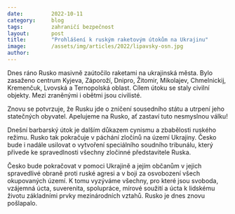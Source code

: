```yaml
---
date:         2022-10-11
category:     blog
tags:         zahraničí bezpečnost
layout:       post
title:        "Prohlášení k ruským raketovým útokům na Ukrajinu"
image:        /assets/img/articles/2022/lipavsky-osn.jpg
author:       
---
```


 
Dnes ráno Rusko masivně zaútočilo raketami na ukrajinská města. Bylo zasaženo centrum Kyjeva, Záporoží, Dnipro, Žitomir, Mikolajev, Chmelnickij, Kremenčuk, Lvovská a Ternopolská oblast. Cílem útoku se staly civilní objekty. Mezi zraněnými i obětmi jsou civilisté. 

Znovu se potvrzuje, že Rusku jde o zničení sousedního státu a utrpení jeho statečných obyvatel. Apelujeme na Rusko, ať zastaví tuto nesmyslnou válku!

Dnešní barbarský útok je dalším důkazem cynismu a zbabělosti ruského režimu. Rusko tak pokračuje v páchání zločinů na území Ukrajiny. Česko bude i nadále usilovat o vytvoření speciálního soudního tribunálu, který přivede ke spravedlnosti všechny zločinné představitele Ruska.

Česko bude pokračovat v pomoci Ukrajině a jejím občanům v jejich spravedlivé obraně proti ruské agresi a v boji za osvobození všech okupovaných území. K tomu vyzýváme všechny, pro které jsou svoboda, vzájemná úcta, suverenita, spolupráce, mírové soužití a úcta k lidskému životu základními prvky mezinárodních vztahů. Rusko je dnes znovu pošlapalo.
